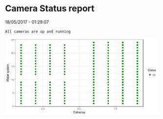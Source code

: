 Camera Status report
================
18/05/2017 - 01:29:07

    All cameras are up and running

![](camreport_files/figure-markdown_github/unnamed-chunk-2-1.png)
